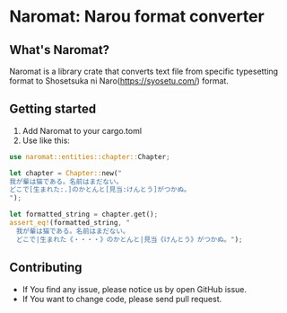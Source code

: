 # Naromat: Narou format converter

## What's Naromat?

Naromat is a library crate that converts text file from specific typesetting format to Shosetsuka ni Naro(https://syosetu.com/) format.

## Getting started

1. Add Naromat to your cargo.toml
2. Use like this:

```rust
use naromat::entities::chapter::Chapter;

let chapter = Chapter::new("
我が輩は猫である。名前はまだない。
どこで[生まれた:.]のかとんと[見当:けんとう]がつかぬ。
");

let formatted_string = chapter.get();
assert_eq!(formatted_string, "
　我が輩は猫である。名前はまだない。
　どこで|生まれた《・・・・》のかとんと|見当《けんとう》がつかぬ。");
```

## Contributing

* If You find any issue, please notice us by open GitHub issue.
* If You want to change code, please send pull request.
